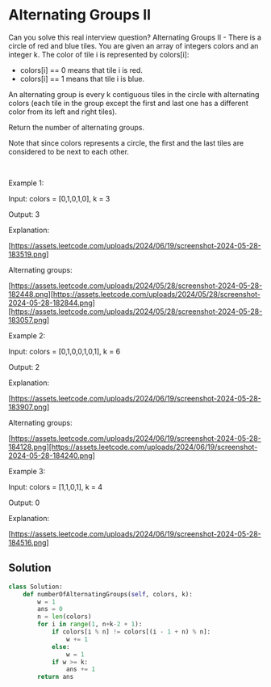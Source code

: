 # Alternating Groups II

Can you solve this real interview question? Alternating Groups II - There is a circle of red and blue tiles. You are given an array of integers colors and an integer k. The color of tile i is represented by colors[i]:

 * colors[i] == 0 means that tile i is red.
 * colors[i] == 1 means that tile i is blue.

An alternating group is every k contiguous tiles in the circle with alternating colors (each tile in the group except the first and last one has a different color from its left and right tiles).

Return the number of alternating groups.

Note that since colors represents a circle, the first and the last tiles are considered to be next to each other.

 

Example 1:

Input: colors = [0,1,0,1,0], k = 3

Output: 3

Explanation:

[https://assets.leetcode.com/uploads/2024/06/19/screenshot-2024-05-28-183519.png]

Alternating groups:

[https://assets.leetcode.com/uploads/2024/05/28/screenshot-2024-05-28-182448.png][https://assets.leetcode.com/uploads/2024/05/28/screenshot-2024-05-28-182844.png][https://assets.leetcode.com/uploads/2024/05/28/screenshot-2024-05-28-183057.png]

Example 2:

Input: colors = [0,1,0,0,1,0,1], k = 6

Output: 2

Explanation:

[https://assets.leetcode.com/uploads/2024/06/19/screenshot-2024-05-28-183907.png]

Alternating groups:

[https://assets.leetcode.com/uploads/2024/06/19/screenshot-2024-05-28-184128.png][https://assets.leetcode.com/uploads/2024/06/19/screenshot-2024-05-28-184240.png]

Example 3:

Input: colors = [1,1,0,1], k = 4

Output: 0

Explanation:

[https://assets.leetcode.com/uploads/2024/06/19/screenshot-2024-05-28-184516.png]

## Solution
```py
class Solution:
    def numberOfAlternatingGroups(self, colors, k):
        w = 1
        ans = 0
        n = len(colors)
        for i in range(1, n+k-2 + 1):
            if colors[i % n] != colors[(i - 1 + n) % n]:
                w += 1
            else:
                w = 1
            if w >= k:
                ans += 1
        return ans
```
